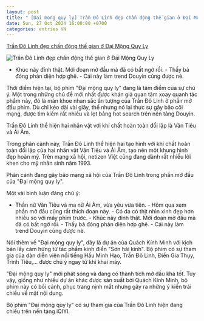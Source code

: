 ```yaml
---
layout: post
title: " [Dai mong quy ly] Trần Đô Linh đẹp chấn động thế gian ở Đại Mộng Quy Ly"
date: Sun, 27 Oct 2024 16:00:00 +0700
categories: entries VN
---
```

[Trần Đô Linh đẹp chấn động thế gian ở Đại Mộng Quy Ly](https://afamily.vn/my-nhan-dep-chan-dong-the-gian-dang-viral-khap-trung-quoc-hai-tao-hinh-doi-lap-tao-nen-su-hoan-my-20241027164811901.chn)

![Trần Đô Linh đẹp chấn động thế gian ở Đại Mộng Quy Ly](https://afamilycdn.com/zoom/600_315/150157425591193600/2024/10/27/4-17300264473011266072898-78-0-608-1012-crop-173002684061548443886.jpg)

- Khúc này đỉnh thật. Mới đoạn mở đầu mà đã có bất ngờ rồi. - Thấy bả đóng phản diện hợp ghê. - Cái này làm trend Douyin cũng được nè.

Thời điểm hiện tại, bộ phim "Đại mộng quy ly" đang là tâm điểm của sự chú ý. Một trong những chủ đề mới nhất được khán giả quan tâm xoay quanh tác phẩm này, đó là màn khoe nhan sắc ấn tượng của Trần Đô Linh ở phần mở đầu phim. Dù chỉ kéo dài vài giây, thế nhưng nó lại thực sự gây bão cõi mạng, được tìm kiếm rất nhiều và lọt bảng hot search trên nền tảng Douyin.

Trần Đô Linh thể hiện hai nhân vật với khí chất hoàn toàn đối lập là Văn Tiêu và Ái Âm.

Trong phân cảnh này, Trần Đô Linh thể hiện hai tạo hình với khí chất hoàn toàn đối lập của hai nhân vật Văn Tiêu và Ái Âm, tạo nên một khung hình đẹp hoàn mỹ. Trên mạng xã hội, netizen Việt cũng đang dành rất nhiều lời khen cho mỹ nhân sinh năm 1993.

Phân cảnh đang gây bão mạng xã hội của Trần Đô Linh trong phần mở đầu của "Đại mộng quy ly".

Một vài bình luận đáng chú ý:

- Thần nữ Văn Tiêu và ma nữ Ái Âm, vừa yêu vừa tiên. - Hôm qua xem phần mở đầu cũng rất thích đoạn này. - Có da có thịt nhìn xinh đẹp hơn nhiều so với mấy phim trước. - Khúc này đỉnh thật. Mới đoạn mở đầu mà đã có bất ngờ rồi. - Thấy bả đóng phản diện hợp ghê. - Cái này làm trend Douyin cũng được nè.

Nói thêm về "Đại mộng quy ly", đây là dự án của Quách Kính Minh với kịch bản lấy cảm hứng từ tác phẩm kinh điển "Sơn hải kinh". Bộ phim có sự tham gia của dàn diễn viên nổi tiếng Hầu Minh Hạo, Trần Đô Linh, Điền Gia Thụy, Trình Tiêu,... được chú ý ngay từ khi khai máy.

"Đại mộng quy ly" mới phát sóng và đang có thành tích mở đầu khá tốt. Tuy vậy, giống như nhiều dự án khác được sản xuất bởi Quách Kính Minh, bộ phim này có bối cảnh, phục trang nịnh mắt nhưng gây ra những ý kiến trái chiều về mặt nội dung.

Bộ phim "Đại mộng quy ly" có sự tham gia của Trần Đô Linh hiện đang chiếu trên nền tảng iQIYI.

